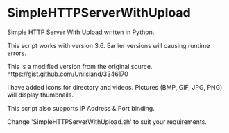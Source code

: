 # SimpleHTTPServerWithUpload
Simple HTTP Server With Upload written in Python.

This script works with version 3.6.
Earlier versions will causing runtime errors.

This is a modified version from the original source.
https://gist.github.com/UniIsland/3346170

I have added icons for directory and videos.
Pictures (BMP, GIF, JPG, PNG) will display thumbnails.

This script also supports IP Address & Port binding.

Change 'SimpleHTTPServerWithUpload.sh' to suit your requirements.
